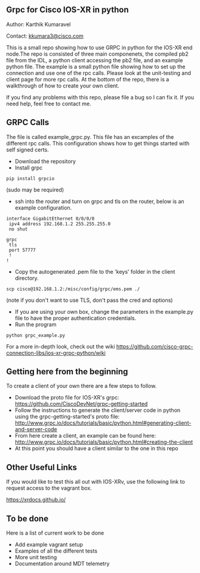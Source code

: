 Grpc for Cisco IOS-XR in python
--
Author: Karthik Kumaravel

Contact: kkumara3@cisco.com

This is a small repo showing how to use GRPC in python for the IOS-XR end node.The repo is consisted of three main componenets, the compiled pb2 file from the IDL, a python client accessing the pb2 file, and an example python file. The example is a small python file showing how to set up the connection and use one of the rpc calls. Please look at the unit-testing and client page for more rpc calls. At the bottom of the repo, there is a walkthrough of how to create your own client. 

If you find any problems with this repo, please file a bug so I can fix it. If you need help, feel free to contact me. 


GRPC Calls
--
The file is called example_grpc.py. This file has an excamples of the different rpc calls. This configuration shows how to get things started with self signed certs.

- Download the repository
- Install grpc

```
pip install grpcio
```
(sudo may be required)
- ssh into the router and turn on grpc and tls on the router, below is an example configuration.

```
interface GigabitEthernet 0/0/0/0
 ipv4 address 192.168.1.2 255.255.255.0
 no shut

grpc
 tls
 port 57777
 !
!
```

- Copy the autogenerated .pem file to the 'keys' folder in the client directory.

```
scp cisco@192.168.1.2:/misc/config/grpc/ems.pem ./
```

(note if you don't want to use TLS, don't pass the cred and options)

- If you are using your own box, change the parameters in the example.py file to have the proper authentication credentials.
- Run the program

```
python grpc_example.py
```
For a more in-depth look, check out the wiki https://github.com/cisco-grpc-connection-libs/ios-xr-grpc-python/wiki

Getting here from the beginning
--
To create a client of your own there are a few steps to follow.

- Download the proto file for IOS-XR's grpc: https://github.com/CiscoDevNet/grpc-getting-started
- Follow the instructions to generate the client/server code in python using the grpc-getting-started's proto file: http://www.grpc.io/docs/tutorials/basic/python.html#generating-client-and-server-code
- From here create a client, an example can be found here: http://www.grpc.io/docs/tutorials/basic/python.html#creating-the-client
 -  At this point you should have a client similar to the one in this repo

Other Useful Links
--
If you would like to test this all out with IOS-XRv, use the following link to request access to the vagrant box.

https://xrdocs.github.io/

To be done
--
Here is a list of current work to be done
- Add example vagrant setup
- Examples of all the different tests
- More unit testing
- Documentation around MDT telemetry
